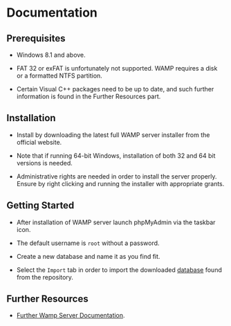 # Documentation

## Prerequisites

* Windows 8.1 and above.

* FAT 32 or exFAT is unfortunately not supported. WAMP requires a disk or a formatted NTFS partition.

* Certain Visual C++ packages need to be up to date, and such further information is found in the Further Resources part.

## Installation 

* Install by downloading the latest full WAMP server installer from the official website.

* Note that if running 64-bit Windows, installation of both 32 and 64 bit versions is needed. 

* Administrative rights are needed in order to install the server properly. Ensure by right clicking and running the installer with appropriate grants.


## Getting Started

* After installation of WAMP server launch phpMyAdmin via the taskbar icon.

* The default username is `root` without a password.

* Create a new database and name it as you find fit.

* Select the `Import` tab in order to import the downloaded [database](https://github.com/konstantinosy/dataAnalysisPortfolioTwo/blob/main/Database.sql) found from the repository.

## Further Resources

* [Further Wamp Server Documentation](https://wampserver.aviatechno.net/?lang=en&prerequis=afficher).

